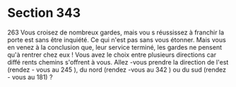 # Section 343

263
Vous croisez de nombreux gardes, mais vou s réussissez à
franchir la porte est sans être inquiété. Ce qui n'est pas sans vous
étonner. Mais vous en venez à la conclusion que, leur service
terminé, les gardes ne pensent qu'à rentrer chez eux ! Vous avez
le choix entre plusieurs directions car diffé rents chemins
s'offrent à vous. Allez -vous prendre la direction de l'est (rendez -
vous au 245 ), du nord (rendez -vous au 342 ) ou du sud (rendez -
vous au 181) ?